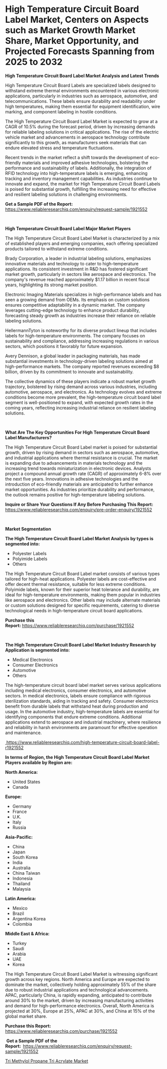 <p><h1>High Temperature Circuit Board Label Market, Centers on Aspects such as Market Growth Market Share, Market Opportunity, and Projected Forecasts Spanning from 2025 to 2032</h1></p><p><strong>High Temperature Circuit Board Label Market Analysis and Latest Trends</strong></p>
<p><p>High Temperature Circuit Board Labels are specialized labels designed to withstand extreme thermal environments encountered in various electronic applications, particularly in industries such as aerospace, automotive, and telecommunications. These labels ensure durability and readability under high temperatures, making them essential for equipment identification, wire marking, and component labeling in hostile conditions.</p><p>The High Temperature Circuit Board Label Market is expected to grow at a CAGR of 10.5% during the forecast period, driven by increasing demands for reliable labeling solutions in critical applications. The rise of the electric vehicle market and advancements in aerospace technology contribute significantly to this growth, as manufacturers seek materials that can endure elevated stress and temperature fluctuations.</p><p>Recent trends in the market reflect a shift towards the development of eco-friendly materials and improved adhesive technologies, bolstering the performance and sustainability of labels. Additionally, the integration of RFID technology into high-temperature labels is emerging, enhancing tracking and inventory management capabilities. As industries continue to innovate and expand, the market for High Temperature Circuit Board Labels is poised for substantial growth, fulfilling the increasing need for effective and resilient labeling solutions in challenging environments.</p></p>
<p><strong>Get a Sample PDF of the Report:&nbsp;</strong> <a href="https://www.reliableresearchiq.com/enquiry/request-sample/1921552?utm_campaign=3171&utm_medium=2&utm_source=Github&utm_content=ia&utm_term=03042025&utm_id=high-temperature-circuit-board-label">https://www.reliableresearchiq.com/enquiry/request-sample/1921552</a></p>
<p>&nbsp;</p>
<p><strong>High Temperature Circuit Board Label Major Market Players</strong></p>
<p><p>The High Temperature Circuit Board Label Market is characterized by a mix of established players and emerging companies, each offering specialized products tailored to withstand extreme conditions. </p><p>Brady Corporation, a leader in industrial labeling solutions, emphasizes innovative materials and technology to cater to high-temperature applications. Its consistent investment in R&D has fostered significant market growth, particularly in sectors like aerospace and electronics. The company's revenue reached approximately $1.17 billion in recent fiscal years, highlighting its strong market position.</p><p>Electronic Imaging Materials specializes in high-performance labels and has seen a growing demand from OEMs. Its emphasis on custom solutions ensures competitive adaptability in a dynamic market. The company leverages cutting-edge technology to enhance product durability, forecasting steady growth as industries increase their reliance on reliable labeling solutions.</p><p>HellermannTyton is noteworthy for its diverse product lineup that includes labels for high-temperature environments. The company focuses on sustainability and compliance, addressing increasing regulations in various sectors, which positions it favorably for future expansion. </p><p>Avery Dennison, a global leader in packaging materials, has made substantial investments in technology-driven labeling solutions aimed at high-performance markets. The company reported revenues exceeding $8 billion, driven by its commitment to innovate and sustainability.</p><p>The collective dynamics of these players indicate a robust market growth trajectory, bolstered by rising demand across various industries, including automotive, aerospace, and electronics. As technology evolves and extreme conditions become more prevalent, the high-temperature circuit board label segment is well-positioned to expand, with expected growth rates in the coming years, reflecting increasing industrial reliance on resilient labeling solutions.</p></p>
<p>&nbsp;</p>
<p><strong>What Are The Key Opportunities For High Temperature Circuit Board Label Manufacturers?</strong></p>
<p><p>The High Temperature Circuit Board Label market is poised for substantial growth, driven by rising demand in sectors such as aerospace, automotive, and industrial applications where thermal resistance is crucial. The market is expanding due to advancements in materials technology and the increasing trend towards miniaturization in electronic devices. Analysts project a compound annual growth rate (CAGR) of approximately 6-8% over the next five years. Innovations in adhesive technologies and the introduction of eco-friendly materials are anticipated to further enhance market opportunities. As industries prioritize durability and performance, the outlook remains positive for high-temperature labeling solutions.</p></p>
<p><strong>Inquire or Share Your Questions If Any Before Purchasing This Report:</strong> <a href="https://www.reliableresearchiq.com/enquiry/pre-order-enquiry/1921552?utm_campaign=3171&utm_medium=2&utm_source=Github&utm_content=ia&utm_term=03042025&utm_id=high-temperature-circuit-board-label">https://www.reliableresearchiq.com/enquiry/pre-order-enquiry/1921552</a></p>
<p>&nbsp;</p>
<p><strong>Market Segmentation</strong></p>
<p><strong>The High Temperature Circuit Board Label Market Analysis by types is segmented into:</strong></p>
<p><ul><li>Polyester Labels</li><li>Polyimide Labels</li><li>Others</li></ul></p>
<p><p>The High Temperature Circuit Board Label market consists of various types tailored for high-heat applications. Polyester labels are cost-effective and offer decent thermal resistance, suitable for less extreme conditions. Polyimide labels, known for their superior heat tolerance and durability, are ideal for high-temperature environments, making them popular in industries like aerospace and electronics. Other labels may include alternate materials or custom solutions designed for specific requirements, catering to diverse technological needs in high-temperature circuit board applications.</p></p>
<p><strong>Purchase this Report:&nbsp;</strong><a href="https://www.reliableresearchiq.com/purchase/1921552?utm_campaign=3171&utm_medium=2&utm_source=Github&utm_content=ia&utm_term=03042025&utm_id=high-temperature-circuit-board-label">https://www.reliableresearchiq.com/purchase/1921552</a></p>
<p>&nbsp;</p>
<p><strong>The High Temperature Circuit Board Label Market Industry Research by Application is segmented into:</strong></p>
<p><ul><li>Medical Electronics</li><li>Consumer Electronics</li><li>Automotive</li><li>Others</li></ul></p>
<p><p>The high-temperature circuit board label market serves various applications including medical electronics, consumer electronics, and automotive sectors. In medical electronics, labels ensure compliance with rigorous sterilization standards, aiding in tracking and safety. Consumer electronics benefit from durable labels that withstand heat during production and usage. In the automotive industry, high-temperature labels are essential for identifying components that endure extreme conditions. Additional applications extend to aerospace and industrial machinery, where resilience and reliability in harsh environments are paramount for effective operation and maintenance.</p></p>
<p><a href="https://www.reliableresearchiq.com/high-temperature-circuit-board-label-r1921552?utm_campaign=3171&utm_medium=2&utm_source=Github&utm_content=ia&utm_term=03042025&utm_id=high-temperature-circuit-board-label">&nbsp;https://www.reliableresearchiq.com/high-temperature-circuit-board-label-r1921552</a></p>
<p><strong>In terms of Region, the High Temperature Circuit Board Label Market Players available by Region are:</strong></p>
<p>
    <p> <strong> North America: </strong>
        <ul>
            <li>United States</li>
            <li>Canada</li>
        </ul>
        </p> 
    <p> <strong> Europe: </strong>
        <ul>
            <li>Germany</li>
            <li>France</li>
            <li>U.K.</li>
            <li>Italy</li>
            <li>Russia</li>
        </ul>
        </p> 
    <p> <strong> Asia-Pacific: </strong>
        <ul>
            <li>China</li>
            <li>Japan</li>
            <li>South Korea</li>
            <li>India</li>
            <li>Australia</li>
            <li>China Taiwan</li>
            <li>Indonesia</li>
            <li>Thailand</li>
            <li>Malaysia</li>
        </ul>
        </p> 
    <p> <strong> Latin America: </strong>
        <ul>
            <li>Mexico</li>
            <li>Brazil</li>
            <li>Argentina Korea</li>
            <li>Colombia</li>
        </ul>
        </p> 
    <p> <strong> Middle East & Africa: </strong>
        <ul>
            <li>Turkey</li>
            <li>Saudi</li>
            <li>Arabia</li>
            <li>UAE</li>
            <li>Korea</li>
        </ul>
    </p>
    </p>
<p><p>The High Temperature Circuit Board Label Market is witnessing significant growth across key regions. North America and Europe are expected to dominate the market, collectively holding approximately 55% of the share due to robust industrial applications and technological advancements. APAC, particularly China, is rapidly expanding, anticipated to contribute around 30% to the market, driven by increasing manufacturing activities and demand for high-performance electronics. Overall, North America is projected at 30%, Europe at 25%, APAC at 30%, and China at 15% of the global market share.</p></p>
<p><strong>Purchase this Report: </strong><a href="https://www.reliableresearchiq.com/purchase/1921552?utm_campaign=3171&utm_medium=2&utm_source=Github&utm_content=ia&utm_term=03042025&utm_id=high-temperature-circuit-board-label">https://www.reliableresearchiq.com/purchase/1921552</a></p>
<p>&nbsp;<strong>Get a Sample PDF of the Report:&nbsp;&nbsp;</strong><a href="https://www.reliableresearchiq.com/enquiry/request-sample/1921552?utm_campaign=3171&utm_medium=2&utm_source=Github&utm_content=ia&utm_term=03042025&utm_id=high-temperature-circuit-board-label">https://www.reliableresearchiq.com/enquiry/request-sample/1921552</a></p>
<p><strong></strong></p>
<p><p><a href="https://github.com/thatejanet4y/Market-Research-Report-List-1/blob/main/tri-methylol-propane-tri-acrylate-market.md?utm_campaign=3171&utm_medium=2&utm_source=Github&utm_content=ia&utm_term=03042025&utm_id=high-temperature-circuit-board-label">Tri Methylol Propane Tri Acrylate Market</a></p></p>